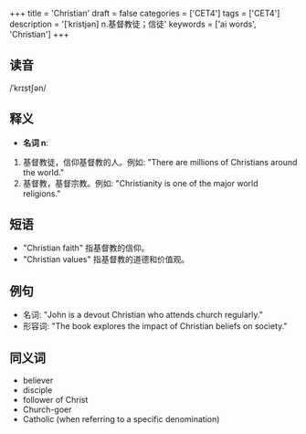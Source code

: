 +++
title = 'Christian'
draft = false
categories = ['CET4']
tags = ['CET4']
description = '[ˈkristjən] n.基督教徒；信徒'
keywords = ['ai words', 'Christian']
+++

## 读音
/ˈkrɪstʃən/

## 释义
- **名词 n**:
1. 基督教徒，信仰基督教的人。例如: "There are millions of Christians around the world."
2. 基督教，基督宗教。例如: "Christianity is one of the major world religions."

## 短语
- "Christian faith" 指基督教的信仰。
- "Christian values" 指基督教的道德和价值观。

## 例句
- 名词: "John is a devout Christian who attends church regularly."
- 形容词: "The book explores the impact of Christian beliefs on society."

## 同义词
- believer
- disciple
- follower of Christ
- Church-goer
- Catholic (when referring to a specific denomination)
